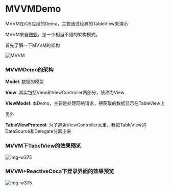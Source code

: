 # MVVMDemo
MVVM在iOS应用的Demo，主要通过经典的TableView来演示

MVVM来自[微软](https://msdn.microsoft.com/en-us/library/hh848246.aspx)，是一个相当不错的架构模式。

首先了解一下MVVM的架构

![MVVM](http://teehanlax.com.s3.amazonaws.com/wordpress/wp-content/uploads/mvvm1.png)

### MVVMDemo的架构

**Model**:  数据的模型

**View**:  其实包括View和ViewController两部分，统称为View

**ViewModel**:  本Demo，主要是处理网络请求，把获取的数据显示在TableView上

另外

**TableViewProtocol**:  为了避免ViewController太重，我把TableView的DataSource和Delegate分离出来

### MVVM下TabelView的效果预览

![img-w375](https://github.com/zhang382847657/MVVM-Reactive-Cocoa/raw/master/tableview_demo.png)

### MVVM+ReactiveCoca下登录界面的效果预览

![img-w375](https://github.com/zhang382847657/MVVM-Reactive-Cocoa/raw/master/login_demo.png)

